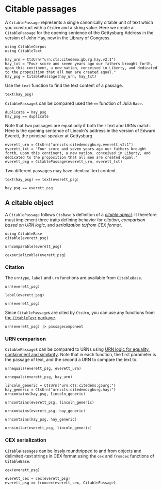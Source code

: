 # Citable passages

A `CitablePassage` represents a single canonically citable unit of text which you construct with a `CtsUrn` and a string value.  Here we create a `CitablePassage` for the opening sentence of the Gettysburg Address in the version of John Hay, now in the Library of Congress.

```@example passage
using CitableCorpus
using CitableText

hay_urn = CtsUrn("urn:cts:citedemo:gburg.hay.v2:1")
hay_txt = "Four score and seven years ago our fathers brought forth, upon this continent, a new nation, conceived in Liberty, and dedicated to the proposition that all men are created equal."
hay_psg = CitablePassage(hay_urn, hay_txt)
```

Use the `text` function to find the text content of a passage.

```@example passage
text(hay_psg)
```



`CitablePassage`s can be compared used the `==` function of Julia `Base`.

```@example passage
duplicate = hay_psg
hay_psg == duplicate
```

Note that two passages are equal only if both their text and URNs match.  Here is the opening sentence of Lincoln's address in the version of Edward Everett, the principal speaker at Gettysburg.

```@example passage
everett_urn = CtsUrn("urn:cts:citedemo:gburg.everett.v2:1")
everett_txt = "Four score and seven years ago our fathers brought forth, upon this continent, a new nation, conceived in Liberty, and dedicated to the proposition that all men are created equal."
everett_psg = CitablePassage(everett_urn, everett_txt)
```

Two different passages may have identical text content.

```@example passage
text(hay_psg) == text(everett_psg)
```

```@example passage
hay_psg == everett_psg
```





## A citable object

A `CitablePassage` follows `CtsBase`'s definition of a [*citable object*](https://cite-architecture.github.io/CitableBase.jl/stable/citable/).   It therefore must implement three traits defining behavior for *citation*, *comparison based on URN logic*, and *serialization to/from CEX format*.


```@example passage
using CitableBase
citable(everett_psg)
```

```@example passage
urncomparable(everett_psg)
```

```@example passage
cexserializable(everett_psg)
```

### Citation

The `urntype`, `label` and `urn` functions are available from `CitableBase`.

```@example passage
urn(everett_psg)
```


```@example passage
label(everett_psg)
```


```@example passage
urn(everett_psg)
```


Since `CitablePassage`s are cited by `CtsUrn`, you can use any functions from [the `CitableText` package](https://cite-architecture.github.io/CitableText.jl/stable/guide/).

```@example passage
urn(everett_psg) |> passagecomponent
```

### URN comparison


`CitablePassage`s can be compared to URNs using [URN logic for equality, containment and similarity](https://cite-architecture.github.io/CitableBase.jl/stable/).   Note that in each function, the first parameter is the passage of text, and the second a URN to compare the text to.

```@example passage
urnequals(everett_psg, everett_urn)
```


```@example passage
urnequals(everett_psg, hay_urn)
```


```@example passage
lincoln_generic = CtsUrn("urn:cts:citedemo:gburg:")
hay_generic = CtsUrn("urn:cts:citedemo:gburg.hay:")
urncontains(hay_psg, lincoln_generic)
```

```@example passage
urncontains(everett_psg, lincoln_generic)
```

```@example passage
urncontains(everett_psg, hay_generic)
```

```@example passage
urncontains(hay_psg, hay_generic)
```

```@example passage
urnsimilar(everett_psg, lincoln_generic)
```




### CEX serialization

`CitablePassage`s can be lossly roundtripped to and from objects and delimited-text strings in CEX format using the `cex` and `fromcex` functions of `CitableBase`.


```@example passage
cex(everett_psg)
```



```@example passage
everett_cex = cex(everett_psg)
everett_psg == fromcex(everett_cex, CitablePassage)
```